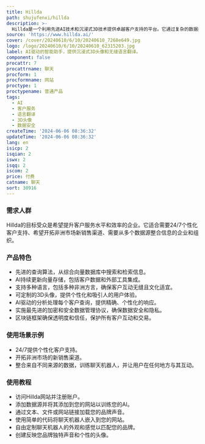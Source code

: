 ```yaml
---
title: Hillda
path: shujufenxi/hillda
description: >-
  Hillda是一个利用先进AI技术和沉浸式3D技术提供卓越客户支持的平台。它通过复杂的数据挖掘和检索、动态知识库管理、先进的语言翻译能力、沉浸式3D头像、上下文和定制化的交互以及强大的安全性和数据完整性，来提升客户服务的效率和质量。
source: 'https://www.hillda.ai/'
cover: /cover/20240610/6/10/20240610_7268e649.jpg
logo: /logo/20240610/6/10/20240610_62315203.jpg
label: AI驱动的智能助手，提供沉浸式3D头像和无缝语言翻译。
component: false
procattr: 7
procattrname: 聊天
procform: 1
procformname: 网站
proctype: 1
proctypename: 普通产品
tags:
  - AI
  - 客户服务
  - 语言翻译
  - 3D头像
  - 数据安全
createTime: '2024-06-06 08:36:32'
updateTime: '2024-06-06 08:36:32'
lang: en
isicp: 2
isqian: 2
iswx: 2
isqq: 2
iscom: 2
price: 付费
catname: 聊天
sort: 30916
---
```




### 需求人群
Hillda的目标受众是希望提升客户服务水平和效率的企业。它适合需要24/7个性化客户支持、希望开拓非洲市场新销售渠道、需要从多个数据源整合信息的企业和组织。

### 产品特色
* 先进的查询算法，从综合向量数据库中搜索和检索信息。
* AI持续更新向量存储，包括客户数据和外部工具集成。
* 支持多种语言，包括多种非洲方言，确保客户互动无缝且文化适宜。
* 可定制的3D头像，提供个性化和吸引人的用户体验。
* AI驱动的分析处理每个客户查询，提供精确、个性化的响应。
* 实施最先进的加密和安全数据管理协议，确保数据安全和隐私。
* 区块链框架确保透明度和信任，保护所有客户互动和交易。

### 使用场景示例
* 24/7提供个性化客户支持。
* 开拓非洲市场的新销售渠道。
* 整合来自不同来源的数据，训练聊天机器人，并让用户在任何地方与其互动。

### 使用教程
* 访问Hillda网站并注册账户。
* 添加数据源并将其添加到您的网站以训练您的AI。
* 通过文本、文件或网站链接加载您的品牌声音。
* 使用简单的代码将聊天机器人嵌入到您的网站。
* 自由定制聊天机器人的外观和感觉以匹配您的品牌。
* 创建反映您品牌独特声音和个性的头像。

  
